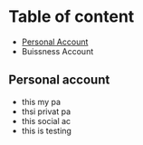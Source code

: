 # Table of content
- [Personal Account](#personal-account)
- Buissness Account

## Personal account 
- this my pa
- thsi privat pa
- this social ac
- this is testing

